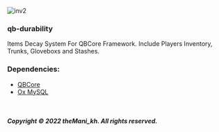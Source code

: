 ![inv2](https://user-images.githubusercontent.com/81551013/194921311-f5fa9bfd-f01b-4a22-82ae-b8080f5cd919.png)


### qb-durability
Items Decay System For QBCore Framework. Include Players Inventory, Trunks, Gloveboxs and Stashes.

### Dependencies:
* [QBCore](https://github.com/qbcore-framework/qb-core)
* [Ox MySQL](https://github.com/overextended/oxmysql)

<br>

##### Copyright © 2022 theMani_kh. All rights reserved.
